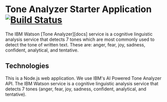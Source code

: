 # Tone Analyzer Starter Application [![Build Status](https://travis-ci.org/watson-developer-cloud/tone-analyzer-nodejs.svg?branch=master)](http://travis-ci.org/watson-developer-cloud/tone-analyzer-nodejs)

  The IBM Watson [Tone Analyzer][docs] service is a cognitive linguistic analysis service that detects 7 tones which are most commonly used to detect the tone of written text. These are: anger, fear, joy, sadness, confident, analytical, and tentative.

## Technologies


This is a Node.js web application. We use IBM's AI Powered Tone Analyzer API.   The IBM Watson service is a cognitive linguistic analysis service that detects 7 tones (anger, fear, joy, sadness, confident, analytical, and tentative).
